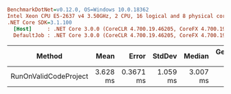 ``` ini

BenchmarkDotNet=v0.12.0, OS=Windows 10.0.18362
Intel Xeon CPU E5-2637 v4 3.50GHz, 2 CPU, 16 logical and 8 physical cores
.NET Core SDK=3.1.100
  [Host]     : .NET Core 3.0.0 (CoreCLR 4.700.19.46205, CoreFX 4.700.19.46214), X64 RyuJIT
  DefaultJob : .NET Core 3.0.0 (CoreCLR 4.700.19.46205, CoreFX 4.700.19.46214), X64 RyuJIT


```
|                Method |     Mean |     Error |   StdDev |   Median | Gen 0 | Gen 1 | Gen 2 | Allocated |
|---------------------- |---------:|----------:|---------:|---------:|------:|------:|------:|----------:|
| RunOnValidCodeProject | 3.628 ms | 0.3671 ms | 1.059 ms | 3.007 ms |     - |     - |     - |  99.42 KB |
